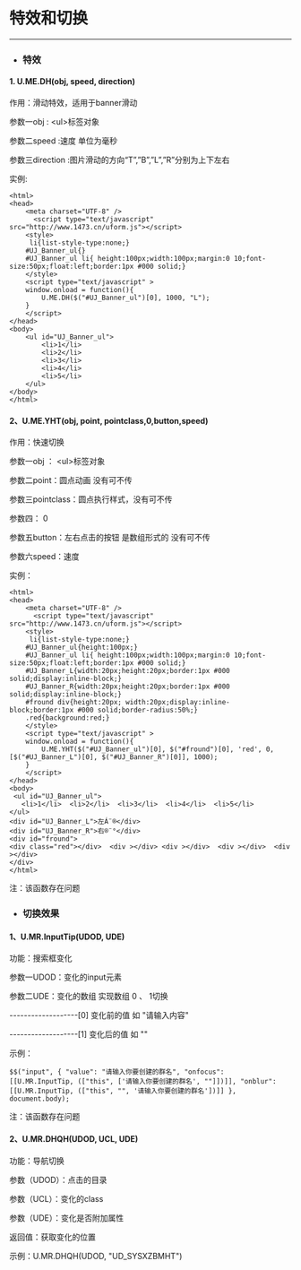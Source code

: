 # 特效和切换

---

* ### 特效

#### 1. U.ME.DH\(obj, speed, direction\)

作用：滑动特效，适用于banner滑动

参数一obj : &lt;ul&gt;标签对象

参数二speed :速度 单位为毫秒

参数三direction :图片滑动的方向“T”,”B”,”L”,”R”分别为上下左右

实例:

```
<html>
<head>
    <meta charset="UTF-8" />
      <script type="text/javascript" src="http://www.1473.cn/uform.js"></script>
    <style>
     li{list-style-type:none;}
    #UJ_Banner_ul{}
    #UJ_Banner_ul li{ height:100px;width:100px;margin:0 10;font-size:50px;float:left;border:1px #000 solid;}
    </style>
    <script type="text/javascript" >
    window.onload = function(){
        U.ME.DH($("#UJ_Banner_ul")[0], 1000, "L");
    }
    </script>
</head>
<body>
    <ul id="UJ_Banner_ul">
        <li>1</li>
        <li>2</li>
        <li>3</li>
        <li>4</li>
        <li>5</li>
    </ul>
</body>
</html>
```

#### 2、U.ME.YHT\(obj, point, pointclass,0,button,speed\)

作用：快速切换

参数一obj ： &lt;ul&gt;标签对象

参数二point：圆点动画 没有可不传

参数三pointclass：圆点执行样式，没有可不传

参数四： 0

参数五button：左右点击的按钮 是数组形式的 没有可不传

参数六speed：速度

实例：

```
<html>
<head>
    <meta charset="UTF-8" />
      <script type="text/javascript" src="http://www.1473.cn/uform.js"></script> 
    <style>
     li{list-style-type:none;}
    #UJ_Banner_ul{height:100px;}
    #UJ_Banner_ul li{ height:100px;width:100px;margin:0 10;font-size:50px;float:left;border:1px #000 solid;}
    #UJ_Banner_L{width:20px;height:20px;border:1px #000 solid;display:inline-block;}
    #UJ_Banner_R{width:20px;height:20px;border:1px #000 solid;display:inline-block;}
    #fround div{height:20px; width:20px;display:inline-block;border:1px #000 solid;border-radius:50%;}
    .red{background:red;}
    </style>
    <script type="text/javascript" >
    window.onload = function(){
        U.ME.YHT($("#UJ_Banner_ul")[0], $("#fround")[0], 'red', 0, [$("#UJ_Banner_L")[0], $("#UJ_Banner_R")[0]], 1000);
    }
    </script>
</head>
<body>
 <ul id="UJ_Banner_ul">
   <li>1</li>  <li>2</li>  <li>3</li>  <li>4</li>  <li>5</li>
</ul>
<div id="UJ_Banner_L">左Á¨®</div>
<div id="UJ_Banner_R">右®¨°</div>
<div id="fround">
<div class="red"></div>  <div ></div> <div ></div>  <div ></div>  <div ></div>
</div>
</html>
```

注：该函数存在问题



* ### 切换效果

#### 1、U.MR.InputTip\(UDOD, UDE\)

功能：搜索框变化

参数一UDOD：变化的input元素

参数二UDE：变化的数组 实现数组 0 、 1切换

-------------------\[0\] 变化前的值 如 "请输入内容"

-------------------\[1\] 变化后的值 如 ""

示例：

```
$$("input", { "value": "请输入你要创建的群名", "onfocus": [[U.MR.InputTip, (["this", ['请输入你要创建的群名', ""]])]], "onblur": [[U.MR.InputTip, (["this", "", '请输入你要创建的群名'])]] }, document.body);
```

注：该函数存在问题

#### 2、U.MR.DHQH\(UDOD, UCL, UDE\)

功能：导航切换

参数（UDOD）：点击的目录

参数（UCL）：变化的class

参数（UDE）：变化是否附加属性

返回值：获取变化的位置

示例：U.MR.DHQH\(UDOD, "UD\_SYSXZBMHT"\) 





